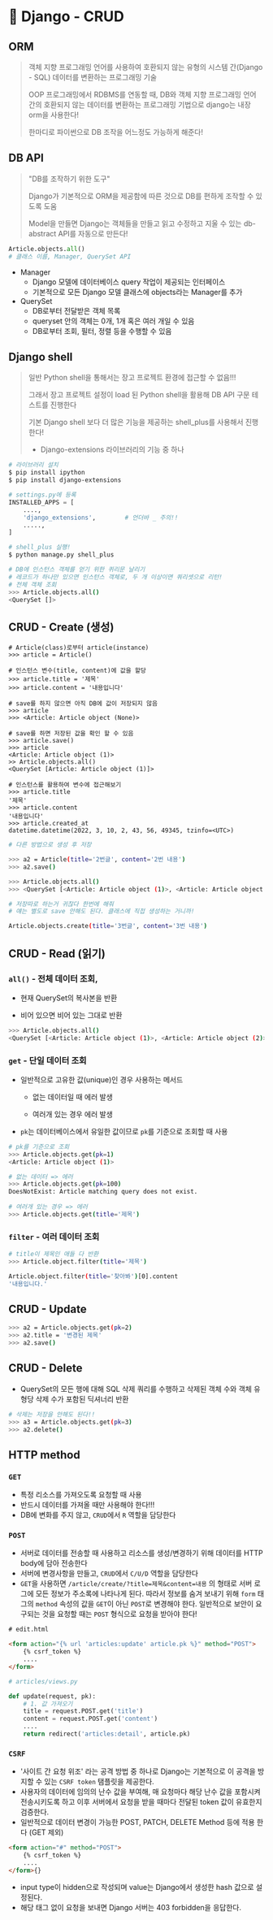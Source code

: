 # 🌱 Django - CRUD

## ORM

>객체 지향 프로그래밍 언어를 사용하여 호환되지 않는 유형의 시스템 간(Django - SQL) 데이터를 변환하는 프로그래밍 기술
>
>OOP 프로그래밍에서 RDBMS를 연동할 때, DB와 객체 지향 프로그래밍 언어 간의 호환되지 않는 데이터를 변환하는 프로그래밍 기법으로 django는 내장 orm을 사용한다!
>
>한마디로 파이썬으로 DB 조작을 어느정도 가능하게 해준다!

## DB API

> "DB를 조작하기 위한 도구"
>
> Django가 기본적으로 ORM을 제공함에 따른 것으로 DB를 편하게 조작할 수 있도록 도움
>
> Model을 만들면 Django는 객체들을 만들고 읽고 수정하고 지울 수 있는 db-abstract API를 자동으로 만든다!

```python
Article.objects.all()
# 클래스 이름, Manager, QuerySet API 
```

- Manager
  - Django 모델에 데이터베이스 query 작업이 제공되는 인터페이스
  - 기본적으로 모든 Django 모델 클래스에 objects라는 Manager를 추가
- QuerySet
  - DB로부터 전달받은 객체 목록
  - queryset 안의 객체는 0개, 1개 혹은 여러 개일 수 있음
  - DB로부터 조회, 필터, 정렬 등을 수행할 수 있음

## Django shell

> 일반 Python shell을 통해서는 장고 프로젝트 환경에 접근할 수 없음!!!
>
> 그래서 장고 프로젝트 설정이 load 된 Python shell을 활용해 DB API 구문 테스트를 진행한다
>
> 기본 Django shell 보다 더 많은 기능을 제공하는 shell_plus를 사용해서 진행한다!
>
> - Django-extensions 라이브러리의 기능 중 하나

```bash
# 라이브러리 설치
$ pip install ipython
$ pip install django-extensions
```

```python
# settings.py에 등록
INSTALLED_APPS = [
    ....,
    'django_extensions',		# 언더바 _ 주의!!
    .....,
]
```

```bash
# shell_plus 실행!
$ python manage.py shell_plus

# DB에 인스턴스 객체를 얻기 위한 퀴리문 날리기 
# 레코드가 하나만 있으면 인스턴스 객체로, 두 개 이상이면 쿼리셋으로 리턴!
# 전체 객체 조회
>>> Article.objects.all()
<QuerySet []>
```

## CRUD - Create (생성)

```shell
# Article(class)로부터 article(instance)
>>> article = Article()

# 인스턴스 변수(title, content)에 값을 할당
>>> article.title = '제목'
>>> article.content = '내용입니다'

# save를 하지 않으면 아직 DB에 값이 저장되지 않음
>>> article
>>> <Article: Article object (None)>

# save를 하면 저장된 값을 확인 할 수 있음
>>> article.save()
>>> article
<Article: Article object (1)>
>> Article.objects.all()
<QuerySet [Article: Article object (1)]>

# 인스턴스를 활용하여 변수에 접근해보기
>>> article.title
'제목'
>>> article.content
'내용입니다'
>>> article.created_at
datetime.datetime(2022, 3, 10, 2, 43, 56, 49345, tzinfo=<UTC>)
```

```bash
# 다른 방법으로 생성 후 저장

>>> a2 = Article(title='2번글', content='2번 내용')
>>> a2.save()

>>> Article.objects.all()
>>> <QuerySet [<Article: Article object (1)>, <Article: Article object (2)>]>
```

```bash
# 저장따로 하는거 귀찮다 한번에 해줘
# 얘는 별도로 save 안해도 된다. 클래스에 직접 생성하는 거니까!

Article.objects.create(title='3번글', content='3번 내용')
```



## CRUD - Read (읽기)

### `all()` - 전체 데이터 조회, 

- 현재 QuerySet의 복사본을 반환

- 비어 있으면 비어 있는 그대로 반환

```bash
>>> Article.objects.all()
<QuerySet [<Article: Article object (1)>, <Article: Article object (2)>, <Article: Article object (3)>]>
```

### `get` - 단일 데이터 조회

- 일반적으로 고유한 값(unique)인 경우 사용하는 메서드

  - 없는 데이터일 때 에러 발생

  - 여러개 있는 경우 에러 발생

- `pk`는 데이터베이스에서 유일한 값이므로 `pk`를 기준으로 조회할 때 사용

```bash
# pk를 기준으로 조회
>>> Article.objects.get(pk=1)
<Article: Article object (1)>
```

```bash
# 없는 데이터 => 에러
>>> Article.objects.get(pk=100)
DoesNotExist: Article matching query does not exist.
    
# 여러개 있는 경우 => 에러
>>> Article.objects.get(title='제목')
```

### `filter` - 여러 데이터 조회

```bash
# title이 제목인 애들 다 반환
>>> Article.object.filter(title='제목')

Article.object.filter(title='찾아봐')[0].content
'내용입니다.'
```



## CRUD - Update

```bash
>>> a2 = Article.objects.get(pk=2)
>>> a2.title = '변경된 제목'
>>> a2.save()
```

## CRUD - Delete

- QuerySet의 모든 행에 대해 SQL 삭제 쿼리를 수행하고 삭제된 객체 수와 객체 유형당 삭제 수가 포함된 딕셔너리 반환

```bash
# 삭제는 저장을 안해도 된다!!
>>> a3 = Article.objects.get(pk=3)
>>> a2.delete()
```

## HTTP method

### `GET`

- 특정 리소스를 가져오도록 요청할 때 사용
- 반드시 데이터를 가져올 때만 사용해야 한다!!!
- DB에 변화를 주지 않고, `CRUD`에서 `R` 역할을 담당한다

### `POST`

- 서버로 데이터를 전송할 때 사용하고 리소스를 생성/변경하기 위해 데이터를 HTTP body에 담아 전송한다
- 서버에 변경사항을 만들고, `CRUD`에서 `C/U/D` 역할을 담당한다
- `GET`을 사용하면 `/article/create/?title=제목&content=내용` 의 형태로 서버 로그에 모든 정보가 주소록에 나타나게 된다. 따라서 정보를 숨겨 보내기 위해 `form` 태그의 `method` 속성의 값을 `GET`이 아닌 `POST`로 변경해야 한다. 일반적으로 보안이 요구되는 것을 요청할 때는 `POST` 형식으로 요청을 받아야 한다!

```html
# edit.html

<form action="{% url 'articles:update' article.pk %}" method="POST">
    {% csrf_token %}
    ....
</form>
```

```python
# articles/views.py

def update(request, pk):
    # 1. 값 가져오기
    title = request.POST.get('title')
    content = request.POST.get('content')
   	....
    return redirect('articles:detail', article.pk)
```

### `CSRF`

- '사이트 간 요청 위조' 라는 공격 방법 중 하나로 Django는 기본적으로 이 공격을 방지할 수 있는 `CSRF token` 탬플릿을 제공한다.
- 사용자의 데이터에 임의의 난수 값을 부여해, 매 요청마다 해당 난수 값을 포함시켜 전송시키도록 하고 이후 서버에서 요청을 받을 때마다 전달된 token 값이 유효한지 검증한다.
- 일반적으로 데이터 변경이 가능한 POST, PATCH, DELETE Method 등에 적용 한다 (GET 제외)

```html
<form action="#" method="POST">
    {% csrf_token %}
    ....
</form>{}
```

- input type이 hidden으로 작성되며 value는 Django에서 생성한 hash 값으로 설정된다.
- 해당 태그 없이 요청을 보내면 Django 서버는 403 forbidden을 응답한다.





